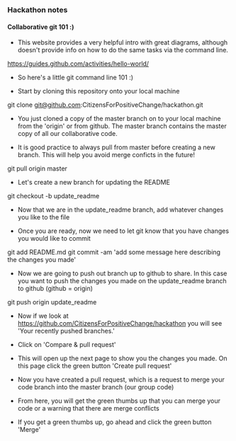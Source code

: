 ### Hackathon notes

#### Collaborative git 101 :)

- This website provides a very helpful intro with great diagrams, although doesn't provide info on how to do the same tasks via the command line. 

https://guides.github.com/activities/hello-world/

- So here's a little git command line 101 :)

- Start by cloning this repository onto your local machine

git clone git@github.com:CitizensForPositiveChange/hackathon.git

- You just cloned a copy of the master branch on to your local machine from the 'origin' or from github.  The master branch contains the master copy of all our collaborative code.

- It is good practice to always pull from master before creating a new branch. This will help you avoid merge conficts in the future!

git pull origin master

- Let's create a new branch for updating the README

git checkout -b update_readme

- Now that we are in the update_readme branch, add whatever changes you like to the file

- Once you are ready, now we need to let git know that you have changes you would like to commit

git add README.md
git commit -am 'add some message here describing the changes you made'

- Now we are going to push out branch up to github to share.  In this case you want to push the changes you made on the update_readme branch to github (github = origin)

git push origin update_readme

- Now if we look at https://github.com/CitizensForPositiveChange/hackathon you will see 'Your recently pushed branches.'

- Click on 'Compare & pull request'

- This will open up the next page to show you the changes you made. On this page click the green button 'Create pull request'

- Now you have created a pull request, which is a request to merge your code branch into the master branch (our group code)

- From here, you will get the green thumbs up that you can merge your code or a warning that there are merge conflicts

- If you get a green thumbs up, go ahead and click the green button 'Merge'



